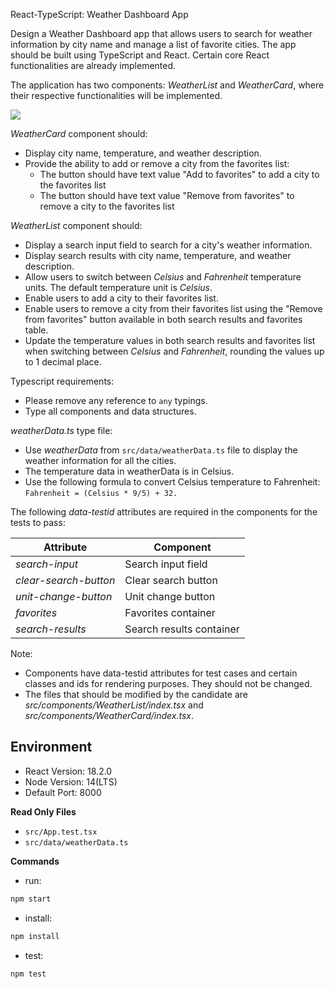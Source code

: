 React-TypeScript: Weather Dashboard App

Design a Weather Dashboard app that allows users to search for weather information by city name and manage a list of favorite cities. The app should be built using TypeScript and React. Certain core React functionalities are already implemented.

The application has two components: _WeatherList_ and _WeatherCard_, where their respective functionalities will be implemented.

![](https://hrcdn.net/s3_pub/istreet-assets/z83P9E4LBfX_BBu5uqJsiA/weather-dashboard.gif)

_WeatherCard_ component should:
- Display city name, temperature, and weather description.
- Provide the ability to add or remove a city from the favorites list:
  - The button should have text value "Add to favorites" to add a city to the favorites list
  - The button should have text value "Remove from favorites" to remove a city to the favorites list

_WeatherList_ component should:
- Display a search input field to search for a city's weather information.
- Display search results with city name, temperature, and weather description.
- Allow users to switch between _Celsius_ and _Fahrenheit_ temperature units. The default temperature unit is _Celsius_.
- Enable users to add a city to their favorites list.
- Enable users to remove a city from their favorites list using the "Remove from favorites" button available in both search results and favorites table.
- Update the temperature values in both search results and favorites list when switching between _Celsius_ and _Fahrenheit_, rounding the values up to 1 decimal place.

Typescript requirements:
- Please remove any reference to `any` typings.
- Type all components and data structures. 

_weatherData.ts_ type file:
- Use _weatherData_ from `src/data/weatherData.ts` file to display the weather information for all the cities. 
- The temperature data in weatherData is in Celsius.
- Use the following formula to convert Celsius temperature to Fahrenheit: 
`Fahrenheit = (Celsius * 9/5) + 32.`

The following _data-testid_ attributes are required in the components for the tests to pass:

| **Attribute**             | **Component**             |
|---------------------------|---------------------------|
| _search-input_            | Search input field        |
| _clear-search-button_     | Clear search button       |
| _unit-change-button_      | Unit change button        |
| _favorites_               | Favorites container       |
| _search-results_          | Search results container  |

Note:

- Components have data-testid attributes for test cases and certain classes and ids for rendering purposes. They should not be changed.
- The files that should be modified by the candidate are _src/components/WeatherList/index.tsx_ and _src/components/WeatherCard/index.tsx_.

## Environment

- React Version: 18.2.0
- Node Version: 14(LTS)
- Default Port: 8000

**Read Only Files**
- `src/App.test.tsx`
- `src/data/weatherData.ts`


**Commands**
- run: 
```bash
npm start
```
- install: 
```bash
npm install
```
- test: 
```bash
npm test
```

